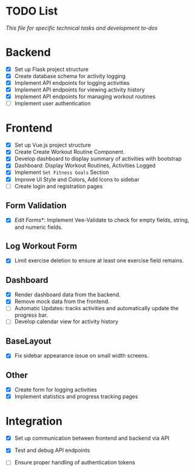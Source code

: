 # TODO List
<i>This file for specific technical tasks and development to-dos</i>

# Backend

- [x] Set up Flask project structure
- [x] Create database schema for activity logging
- [x] Implement API endpoints for logging activities
- [x] Implement API endpoints for viewing activity history
- [x] Implement API endpoints for managing workout routines
- [ ] Implement user authentication

# Frontend

- [x] Set up Vue.js project structure
- [x] Create Create Workout Routine Component.
- [x] Develop dashboard to display summary of activities with bootstrap
- [x] Dashboard: Display Workout Routines, Activities Logged
- [x] Implement `Set Fitness Goals` Section
- [x] Improve UI Style and Colors, Add Icons to sidebar
- [ ] Create login and registration pages

## Form Validation
- [x] *Edit Forms**: Implement Vee-Validate to check for empty fields, string, and numeric fields.
## Log Workout Form
- [x] Limit exercise deletion to ensure at least one exercise field remains.
## Dashboard
- [x] Render dashboard data from the backend.
- [x] Remove mock data from the frontend.
- [ ] Automatic Updates: tracks activities and automatically update the progress bar.
- [ ] Develop calendar view for activity history
## BaseLayout
- [x] Fix sidebar appearance issue on small width screens.

## Other
- [x] Create form for logging activities
- [x] Implement statistics and progress tracking pages

# Integration

- [x] Set up communication between frontend and backend via API
- [x] Test and debug API endpoints
- [ ] Ensure proper handling of authentication tokens



